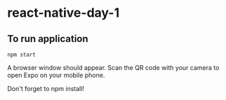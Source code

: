 # react-native-day-1

## To run application
`npm start`

A browser window should appear. Scan the QR code with your camera to open Expo on your mobile phone.

Don't forget to npm install!
